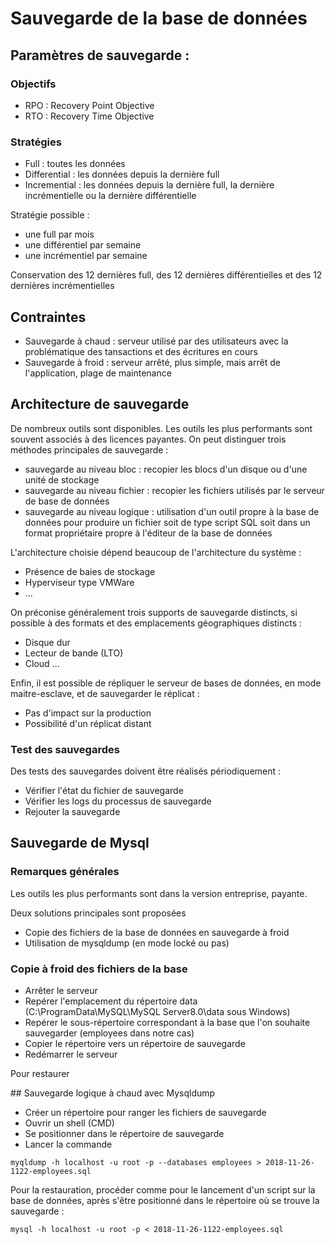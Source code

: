 # Sauvegarde de la base de données
## Paramètres de sauvegarde :
### Objectifs
- RPO : Recovery Point Objective
- RTO : Recovery Time Objective

### Stratégies 
- Full : toutes les données
- Differential : les données depuis la dernière full
- Incremential : les données depuis la dernière full, la dernière incrémentielle ou la dernière différentielle

Stratégie possible :
- une full par mois
- une différentiel par semaine
- une incrémentiel par semaine

Conservation des 12 dernières full, des 12 dernières différentielles et des 12 dernières incrémentielles

## Contraintes
- Sauvegarde à chaud : serveur utilisé par des utilisateurs avec la problématique des tansactions et des écritures en cours
- Sauvegarde à froid : serveur arrêté, plus simple, mais arrêt de l'application, plage de maintenance

## Architecture de sauvegarde
De nombreux outils sont disponibles. Les outils les plus performants sont souvent associés à des licences payantes. On peut distinguer trois méthodes principales de sauvegarde :
- sauvegarde au niveau bloc : recopier les blocs d'un disque ou d'une unité de stockage
- sauvegarde au niveau fichier : recopier les fichiers utilisés par le serveur de base de données
- sauvegarde au niveau logique : utilisation d'un outil propre à la base de données pour produire un fichier soit de type script SQL soit dans un format propriétaire propre à l'éditeur de la base de données

L'architecture choisie dépend beaucoup de l'architecture du système :
- Présence de baies de stockage
- Hyperviseur type VMWare
- ...

On préconise généralement trois supports de sauvegarde distincts, si possible à des formats et des emplacements géographiques distincts :
- Disque dur
- Lecteur de bande (LTO)
- Cloud
...

Enfin, il est possible de répliquer le serveur de bases de données, en mode maitre-esclave, et de sauvegarder le réplicat :
- Pas d'impact sur la production
- Possibilité d'un réplicat distant

### Test des sauvegardes
Des tests des sauvegardes doivent être réalisés périodiquement :
- Vérifier l'état du fichier de sauvegarde
- Vérifier les logs du processus de sauvegarde
- Rejouter la sauvegarde

## Sauvegarde de Mysql
### Remarques générales
Les outils les plus performants sont dans la version entreprise, payante.

Deux solutions principales sont proposées
- Copie des fichiers de la base de données en sauvegarde à froid
- Utilisation de mysqldump (en mode locké ou pas)

### Copie à froid des fichiers de la base
- Arrêter le serveur
- Repérer l'emplacement du répertoire data (C:\ProgramData\MySQL\MySQL Server8.0\data sous Windows)
- Repérer le sous-répertoire correspondant à la base que l'on souhaite sauvegarder (employees dans notre cas)
- Copier le répertoire vers un répertoire de sauvegarde
- Redémarrer le serveur

Pour restaurer

## Sauvegarde logique à chaud avec Mysqldump
- Créer un répertoire pour ranger les fichiers de sauvegarde
- Ouvrir un shell (CMD)
- Se positionner dans le répertoire de sauvegarde
- Lancer la commande
```
myqldump -h localhost -u root -p --databases employees > 2018-11-26-1122-employees.sql
```

Pour la restauration, procéder comme pour le lancement d'un script sur la base de données, après s'être positionné dans le répertoire où se trouve la sauvegarde :
```
mysql -h localhost -u root -p < 2018-11-26-1122-employees.sql
```


